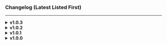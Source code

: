### Changelog (Latest Listed First)

---
<details>
<summary><b>v1.0.3</b></summary>

> - Update for the latest Valheim version.
</details>

<details>
<summary><b>v1.0.2</b></summary>

> - Some spawning fixes.
> - Update to Latest ItemManager
</details>

<details>
<summary><b>v1.0.1</b></summary>

> - README fix
</details>

<details>
<summary><b>v1.0.0</b></summary>

> - Initial Release
</details>
